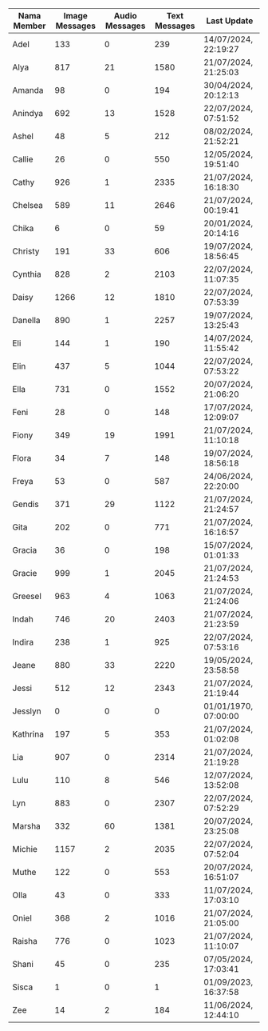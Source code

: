 | Nama Member | Image Messages | Audio Messages | Text Messages | Last Update |
| ------ | -------------- | -------------- | ------------- | ------------ |
| Adel | 133 | 0 | 239 | 14/07/2024, 22:19:27 |
| Alya | 817 | 21 | 1580 | 21/07/2024, 21:25:03 |
| Amanda | 98 | 0 | 194 | 30/04/2024, 20:12:13 |
| Anindya | 692 | 13 | 1528 | 22/07/2024, 07:51:52 |
| Ashel | 48 | 5 | 212 | 08/02/2024, 21:52:21 |
| Callie | 26 | 0 | 550 | 12/05/2024, 19:51:40 |
| Cathy | 926 | 1 | 2335 | 21/07/2024, 16:18:30 |
| Chelsea | 589 | 11 | 2646 | 21/07/2024, 00:19:41 |
| Chika | 6 | 0 | 59 | 20/01/2024, 20:14:16 |
| Christy | 191 | 33 | 606 | 19/07/2024, 18:56:45 |
| Cynthia | 828 | 2 | 2103 | 22/07/2024, 11:07:35 |
| Daisy | 1266 | 12 | 1810 | 22/07/2024, 07:53:39 |
| Danella | 890 | 1 | 2257 | 19/07/2024, 13:25:43 |
| Eli | 144 | 1 | 190 | 14/07/2024, 11:55:42 |
| Elin | 437 | 5 | 1044 | 22/07/2024, 07:53:22 |
| Ella | 731 | 0 | 1552 | 20/07/2024, 21:06:20 |
| Feni | 28 | 0 | 148 | 17/07/2024, 12:09:07 |
| Fiony | 349 | 19 | 1991 | 21/07/2024, 11:10:18 |
| Flora | 34 | 7 | 148 | 19/07/2024, 18:56:18 |
| Freya | 53 | 0 | 587 | 24/06/2024, 22:20:00 |
| Gendis | 371 | 29 | 1122 | 21/07/2024, 21:24:57 |
| Gita | 202 | 0 | 771 | 21/07/2024, 16:16:57 |
| Gracia | 36 | 0 | 198 | 15/07/2024, 01:01:33 |
| Gracie | 999 | 1 | 2045 | 21/07/2024, 21:24:53 |
| Greesel | 963 | 4 | 1063 | 21/07/2024, 21:24:06 |
| Indah | 746 | 20 | 2403 | 21/07/2024, 21:23:59 |
| Indira | 238 | 1 | 925 | 22/07/2024, 07:53:16 |
| Jeane | 880 | 33 | 2220 | 19/05/2024, 23:58:58 |
| Jessi | 512 | 12 | 2343 | 21/07/2024, 21:19:44 |
| Jesslyn | 0 | 0 | 0 | 01/01/1970, 07:00:00 |
| Kathrina | 197 | 5 | 353 | 21/07/2024, 01:02:08 |
| Lia | 907 | 0 | 2314 | 21/07/2024, 21:19:28 |
| Lulu | 110 | 8 | 546 | 12/07/2024, 13:52:08 |
| Lyn | 883 | 0 | 2307 | 22/07/2024, 07:52:29 |
| Marsha | 332 | 60 | 1381 | 20/07/2024, 23:25:08 |
| Michie | 1157 | 2 | 2035 | 22/07/2024, 07:52:04 |
| Muthe | 122 | 0 | 553 | 20/07/2024, 16:51:07 |
| Olla | 43 | 0 | 333 | 11/07/2024, 17:03:10 |
| Oniel | 368 | 2 | 1016 | 21/07/2024, 21:05:00 |
| Raisha | 776 | 0 | 1023 | 21/07/2024, 11:10:07 |
| Shani | 45 | 0 | 235 | 07/05/2024, 17:03:41 |
| Sisca | 1 | 0 | 1 | 01/09/2023, 16:37:58 |
| Zee | 14 | 2 | 184 | 11/06/2024, 12:44:10 |
